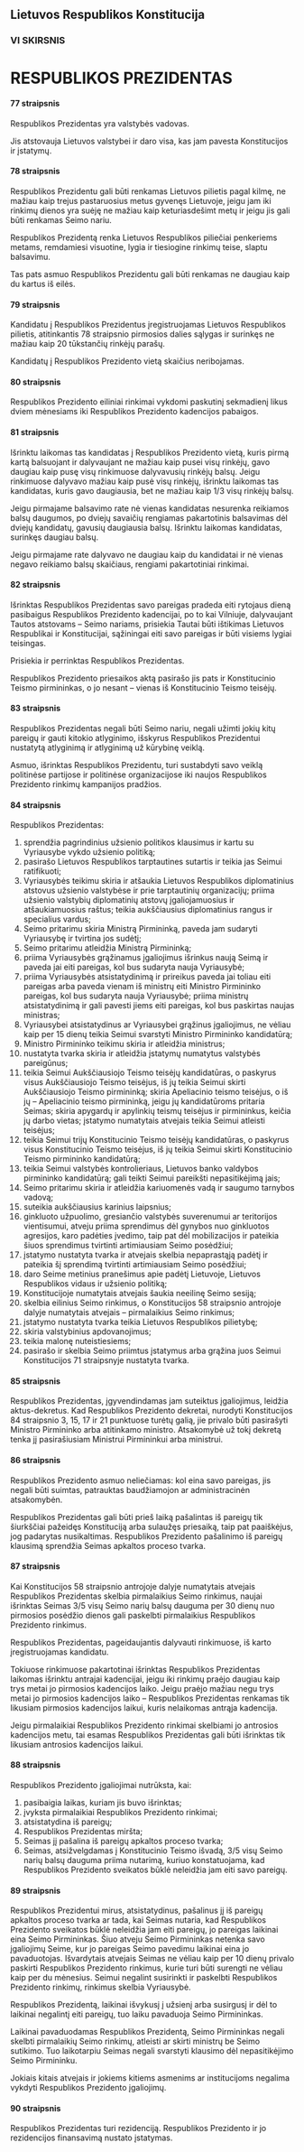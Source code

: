 ## Lietuvos Respublikos Konstitucija

### VI SKIRSNIS

# RESPUBLIKOS PREZIDENTAS

#### 77 straipsnis

Respublikos Prezidentas yra valstybės vadovas.

Jis atstovauja Lietuvos valstybei ir daro visa, kas jam pavesta Konstitucijos ir įstatymų.

#### 78 straipsnis

Respublikos Prezidentu gali būti renkamas Lietuvos pilietis pagal kilmę, ne mažiau kaip trejus pastaruosius metus gyvenęs Lietuvoje, jeigu jam iki rinkimų dienos yra suėję ne mažiau kaip keturiasdešimt metų ir jeigu jis gali būti renkamas Seimo nariu.

Respublikos Prezidentą renka Lietuvos Respublikos piliečiai penkeriems metams, remdamiesi visuotine, lygia ir tiesiogine rinkimų teise, slaptu balsavimu.

Tas pats asmuo Respublikos Prezidentu gali būti renkamas ne daugiau kaip du kartus iš eilės.

#### 79 straipsnis

Kandidatu į Respublikos Prezidentus įregistruojamas Lietuvos Respublikos pilietis, atitinkantis 78 straipsnio pirmosios dalies sąlygas ir surinkęs ne mažiau kaip 20 tūkstančių rinkėjų parašų.

Kandidatų į Respublikos Prezidento vietą skaičius neribojamas.

#### 80 straipsnis

Respublikos Prezidento eiliniai rinkimai vykdomi paskutinį sekmadienį likus dviem mėnesiams iki Respublikos Prezidento kadencijos pabaigos.

#### 81 straipsnis

Išrinktu laikomas tas kandidatas į Respublikos Prezidento vietą, kuris pirmą kartą balsuojant ir dalyvaujant ne mažiau kaip pusei visų rinkėjų, gavo daugiau kaip pusę visų rinkimuose dalyvavusių rinkėjų balsų. Jeigu rinkimuose dalyvavo mažiau kaip pusė visų rinkėjų, išrinktu laikomas tas kandidatas, kuris gavo daugiausia, bet ne mažiau kaip 1/3 visų rinkėjų balsų.

Jeigu pirmajame balsavimo rate nė vienas kandidatas nesurenka reikiamos balsų daugumos, po dviejų savaičių rengiamas pakartotinis balsavimas dėl dviejų kandidatų, gavusių daugiausia balsų. Išrinktu laikomas kandidatas, surinkęs daugiau balsų.

Jeigu pirmajame rate dalyvavo ne daugiau kaip du kandidatai ir nė vienas negavo reikiamo balsų skaičiaus, rengiami pakartotiniai rinkimai.

#### 82 straipsnis

Išrinktas Respublikos Prezidentas savo pareigas pradeda eiti rytojaus dieną pasibaigus Respublikos Prezidento kadencijai, po to kai Vilniuje, dalyvaujant Tautos atstovams – Seimo nariams, prisiekia Tautai būti ištikimas Lietuvos Respublikai ir Konstitucijai, sąžiningai eiti savo pareigas ir būti visiems lygiai teisingas.

Prisiekia ir perrinktas Respublikos Prezidentas.

Respublikos Prezidento priesaikos aktą pasirašo jis pats ir Konstitucinio Teismo pirmininkas, o jo nesant – vienas iš Konstitucinio Teismo teisėjų.

#### 83 straipsnis

Respublikos Prezidentas negali būti Seimo nariu, negali užimti jokių kitų pareigų ir gauti kitokio atlyginimo, išskyrus Respublikos Prezidentui nustatytą atlyginimą ir atlyginimą už kūrybinę veiklą.

Asmuo, išrinktas Respublikos Prezidentu, turi sustabdyti savo veiklą politinėse partijose ir politinėse organizacijose iki naujos Respublikos Prezidento rinkimų kampanijos pradžios.

#### 84 straipsnis

Respublikos Prezidentas:

1. sprendžia pagrindinius užsienio politikos klausimus ir kartu su Vyriausybe vykdo užsienio politiką;
2. pasirašo Lietuvos Respublikos tarptautines sutartis ir teikia jas Seimui ratifikuoti;
3. Vyriausybės teikimu skiria ir atšaukia Lietuvos Respublikos diplomatinius atstovus užsienio valstybėse ir prie tarptautinių organizacijų; priima užsienio valstybių diplomatinių atstovų įgaliojamuosius ir atšaukiamuosius raštus; teikia aukščiausius diplomatinius rangus ir specialius vardus;
4. Seimo pritarimu skiria Ministrą Pirmininką, paveda jam sudaryti Vyriausybę ir tvirtina jos sudėtį;
5. Seimo pritarimu atleidžia Ministrą Pirmininką;
6. priima Vyriausybės grąžinamus įgaliojimus išrinkus naują Seimą ir paveda jai eiti pareigas, kol bus sudaryta nauja Vyriausybė;
7. priima Vyriausybės atsistatydinimą ir prireikus paveda jai toliau eiti pareigas arba paveda vienam iš ministrų eiti Ministro Pirmininko pareigas, kol bus sudaryta nauja Vyriausybė; priima ministrų atsistatydinimą ir gali pavesti jiems eiti pareigas, kol bus paskirtas naujas ministras;
8. Vyriausybei atsistatydinus ar Vyriausybei grąžinus įgaliojimus, ne vėliau kaip per 15 dienų teikia Seimui svarstyti Ministro Pirmininko kandidatūrą;
9. Ministro Pirmininko teikimu skiria ir atleidžia ministrus;
10. nustatyta tvarka skiria ir atleidžia įstatymų numatytus valstybės pareigūnus;
11. teikia Seimui Aukščiausiojo Teismo teisėjų kandidatūras, o paskyrus visus Aukščiausiojo Teismo teisėjus, iš jų teikia Seimui skirti Aukščiausiojo Teismo pirmininką; skiria Apeliacinio teismo teisėjus, o iš jų – Apeliacinio teismo pirmininką, jeigu jų kandidatūroms pritaria Seimas; skiria apygardų ir apylinkių teismų teisėjus ir pirmininkus, keičia jų darbo vietas; įstatymo numatytais atvejais teikia Seimui atleisti teisėjus;
12. teikia Seimui trijų Konstitucinio Teismo teisėjų kandidatūras, o paskyrus visus Konstitucinio Teismo teisėjus, iš jų teikia Seimui skirti Konstitucinio Teismo pirmininko kandidatūrą;
13. teikia Seimui valstybės kontrolieriaus, Lietuvos banko valdybos pirmininko kandidatūrą; gali teikti Seimui pareikšti nepasitikėjimą jais;
14. Seimo pritarimu skiria ir atleidžia kariuomenės vadą ir saugumo tarnybos vadovą;
15. suteikia aukščiausius karinius laipsnius;
16. ginkluoto užpuolimo, gresiančio valstybės suverenumui ar teritorijos vientisumui, atveju priima sprendimus dėl gynybos nuo ginkluotos agresijos, karo padėties įvedimo, taip pat dėl mobilizacijos ir pateikia šiuos sprendimus tvirtinti artimiausiam Seimo posėdžiui;
17. įstatymo nustatyta tvarka ir atvejais skelbia nepaprastąją padėtį ir pateikia šį sprendimą tvirtinti artimiausiam Seimo posėdžiui;
18. daro Seime metinius pranešimus apie padėtį Lietuvoje, Lietuvos Respublikos vidaus ir užsienio politiką;
19. Konstitucijoje numatytais atvejais šaukia neeilinę Seimo sesiją;
20. skelbia eilinius Seimo rinkimus, o Konstitucijos 58 straipsnio antrojoje dalyje numatytais atvejais – pirmalaikius Seimo rinkimus;
21. įstatymo nustatyta tvarka teikia Lietuvos Respublikos pilietybę;
22. skiria valstybinius apdovanojimus;
23. teikia malonę nuteistiesiems;
24. pasirašo ir skelbia Seimo priimtus įstatymus arba grąžina juos Seimui Konstitucijos 71 straipsnyje nustatyta tvarka.

#### 85 straipsnis

Respublikos Prezidentas, įgyvendindamas jam suteiktus įgaliojimus, leidžia aktus-dekretus. Kad Respublikos Prezidento dekretai, nurodyti Konstitucijos 84 straipsnio 3, 15, 17 ir 21 punktuose turėtų galią, jie privalo būti pasirašyti Ministro Pirmininko arba atitinkamo ministro. Atsakomybė už tokį dekretą tenka jį pasirašiusiam Ministrui Pirmininkui arba ministrui.

#### 86 straipsnis

Respublikos Prezidento asmuo neliečiamas: kol eina savo pareigas, jis negali būti suimtas, patrauktas baudžiamojon ar administracinėn atsakomybėn.

Respublikos Prezidentas gali būti prieš laiką pašalintas iš pareigų tik šiurkščiai pažeidęs Konstituciją arba sulaužęs priesaiką, taip pat paaiškėjus, jog padarytas nusikaltimas. Respublikos Prezidento pašalinimo iš pareigų klausimą sprendžia Seimas apkaltos proceso tvarka.

#### 87 straipsnis

Kai Konstitucijos 58 straipsnio antrojoje dalyje numatytais atvejais Respublikos Prezidentas skelbia pirmalaikius Seimo rinkimus, naujai išrinktas Seimas 3/5 visų Seimo narių balsų dauguma per 30 dienų nuo pirmosios posėdžio dienos gali paskelbti pirmalaikius Respublikos Prezidento rinkimus.

Respublikos Prezidentas, pageidaujantis dalyvauti rinkimuose, iš karto įregistruojamas kandidatu.

Tokiuose rinkimuose pakartotinai išrinktas Respublikos Prezidentas laikomas išrinktu antrajai kadencijai, jeigu iki rinkimų praėjo daugiau kaip trys metai jo pirmosios kadencijos laiko. Jeigu praėjo mažiau negu trys metai jo pirmosios kadencijos laiko – Respublikos Prezidentas renkamas tik likusiam pirmosios kadencijos laikui, kuris nelaikomas antrąja kadencija.

Jeigu pirmalaikiai Respublikos Prezidento rinkimai skelbiami jo antrosios kadencijos metu, tai esamas Respublikos Prezidentas gali būti išrinktas tik likusiam antrosios kadencijos laikui.

#### 88 straipsnis

Respublikos Prezidento įgaliojimai nutrūksta, kai:

1. pasibaigia laikas, kuriam jis buvo išrinktas;
2. įvyksta pirmalaikiai Respublikos Prezidento rinkimai;
3. atsistatydina iš pareigų;
4. Respublikos Prezidentas miršta;
5. Seimas jį pašalina iš pareigų apkaltos proceso tvarka;
6. Seimas, atsižvelgdamas į Konstitucinio Teismo išvadą, 3/5 visų Seimo narių balsų dauguma priima nutarimą, kuriuo konstatuojama, kad Respublikos Prezidento sveikatos būklė neleidžia jam eiti savo pareigų.

#### 89 straipsnis

Respublikos Prezidentui mirus, atsistatydinus, pašalinus jį iš pareigų apkaltos proceso tvarka ar tada, kai Seimas nutaria, kad Respublikos Prezidento sveikatos būklė neleidžia jam eiti pareigų, jo pareigas laikinai eina Seimo Pirmininkas. Šiuo atveju Seimo Pirmininkas netenka savo įgaliojimų Seime, kur jo pareigas Seimo pavedimu laikinai eina jo pavaduotojas. Išvardytais atvejais Seimas ne vėliau kaip per 10 dienų privalo paskirti Respublikos Prezidento rinkimus, kurie turi būti surengti ne vėliau kaip per du mėnesius. Seimui negalint susirinkti ir paskelbti Respublikos Prezidento rinkimų, rinkimus skelbia Vyriausybė.

Respublikos Prezidentą, laikinai išvykusį į užsienį arba susirgusį ir dėl to laikinai negalintį eiti pareigų, tuo laiku pavaduoja Seimo Pirmininkas.

Laikinai pavaduodamas Respublikos Prezidentą, Seimo Pirmininkas negali skelbti pirmalaikių Seimo rinkimų, atleisti ar skirti ministrų be Seimo sutikimo. Tuo laikotarpiu Seimas negali svarstyti klausimo dėl nepasitikėjimo Seimo Pirmininku.

Jokiais kitais atvejais ir jokiems kitiems asmenims ar institucijoms negalima vykdyti Respublikos Prezidento įgaliojimų.

#### 90 straipsnis

Respublikos Prezidentas turi rezidenciją. Respublikos Prezidento ir jo rezidencijos finansavimą nustato įstatymas.
